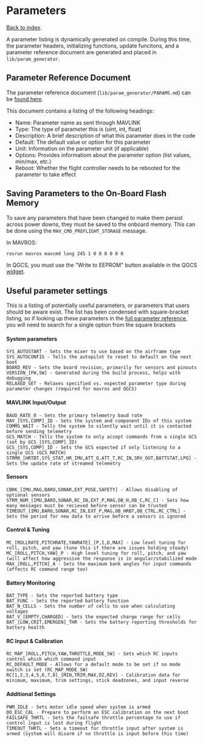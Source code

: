 # Parameters
[Back to index](README.md).

A parameter listing is dynamically generated on compile. During this time, the parameter headers, initializing functions, update funcitons, and a parameter reference document are generated and placed in `lib/param_generator`.

## Parameter Reference Document
The parameter reference document (`lib/param_generator/PARAMS.md`) can be [found here](/lib/param_generator/PARAMS.md).

This document contains a listing of the following headings:
- Name: Parameter name as sent through MAVLINK
- Type: The type of parameter this is (uint, int, float)
- Description: A brief description of what this parameter does in the code
- Default: The default value or option for this parameter
- Unit: Information on the parameter unit (if applicable)
- Options: Provides informatiom about the parameter option (list values, min/max, etc.)
- Reboot: Whether the flight controller needs to be rebooted for the parameter to take effect

## Saving Parameters to the On-Board Flash Memory
To save any parameters that have been changed to make them persist across power downs, they must be saved to the onboard memory. This can be done using the `MAV_CMD_PREFLIGHT_STORAGE` message.

In MAVROS:
```sh
rosrun mavros mavcmd long 245 1 0 0 0 0 0 0
```

In QGCS, you must use the "Write to EEPROM" button available in the QGCS [widget](https://github.com/qutas/robin/blob/master/lib/qgroundcontrol_plugins/RobinCommandPanel.qml).

## Useful parameter settings
This is a listing of potentially useful parameters, or parameters that users should be aware exist. The list has been condensed with square-bracket listing, so if looking up these parameters in the [full parameter reference](/lib/param_generator/PARAMS.md), you will need to search for a single option from the square brackets

#### System parameters
```
SYS_AUTOSTART - Sets the mixer to use based on the airframe type
SYS_AUTOCONFIG - Tells the autopilot to reset to default on the next boot
BOARD_REV - Sets the board revision, primarily for sensors and pinouts
VERSION_[FW,SW] - Generated during the build process, helps with debugging
RELAXED_SET - Relaxes specified vs. expected parameter type during parameter changes (required for mavros and QGCS)
```

#### MAVLINK Input/Output
```
BAUD_RATE_0 - Sets the primary telemetry baud rate
MAV_[SYS,COMP]_ID - Sets the system and component IDs of this system
COMMS_WAIT - Tells the system to silently wait until it is contacted before sending telemetry
GCS_MATCH - Tells the system to only accept commands from a single GCS (set by GCS_[SYS,COMP]_ID)
GCS_[SYS,COMP]_ID - Sets the GCS expected if only listening to a single GCS (GCS_MATCH)
STRM0_[HRTBT,SYS_STAT,HR_IMU,ATT_Q,ATT_T,RC_IN,SRV_OUT,BATTSTAT,LPQ] - Sets the update rate of streamed telemetry
```

#### Sensors
```
CBRK_[IMU,MAG,BARO,SONAR,EXT_POSE,SAFETY] - Allows disabling of optional sensors
STRM_NUM_[IMU,BARO,SONAR,RC_IN,EXT_P,MAG,OB_H,OB_C,RC_C] - Sets how many messages must be recieved before sensor can be trusted
TIMEOUT_[IMU,BARO,SONAR,RC_IN,EXT_P,MAG,OB_HRBT,OB_CTRL,RC_CTRL] - Sets the period for new data to arrive before a sensors is ignored
```

#### Control & Tuning
```
MC_[ROLLRATE,PITCHRATE,YAWRATE]_[P,I,D,MAX] - Low level tuning for roll, pitch, and yaw (tune this if there are issues holding steady)
MC_[ROLL,PITCH,YAW]_P - High level tuning for roll, pitch, and yaw (will affect how aggressive the response is in angular/stabilized mode
MAX_[ROLL,PITCH]_A - Sets the maximum bank angles for input commands (affects RC command range too)
```

#### Battery Monitoring
```
BAT_TYPE - Sets the reported battery type
BAT_FUNC - Sets the reported battery function
BAT_N_CELLS - Sets the number of cells to use when calculating voltages
BAT_V_[EMPTY,CHARGED] - Sets the expected charge range for cells
BAT_[LOW,CRIT,EMERGEN]_THR - Sets the battery reporting thresholds for battery health
```

#### RC Input & Calibration
```
RC_MAP_[ROLL,PITCH,YAW,THROTTLE,MODE_SW] - Sets which RC inputs control which which command input
RC_DEFAULT_MODE - Allows for a default mode to be set if no mode switch is set (RC_MAP_MODE_SW)
RC[1,2,3,4,5,6,7,8]_[MIN,TRIM,MAX,DZ,REV] - Calibration data for minimum, maximum, trim settings, stick deadzones, and input reverse
```

#### Additional Settings
```
PWM_IDLE - Sets motor idle speed when system is armed
DO_ESC_CAL - Prepare to perform an ESC calibration on the next boot
FAILSAFE_THRTL - Sets the failsafe throttle percentage to use if control input is lost during flight
TIMEOUT_THRTL - Sets a timeout for throttle input after system is armed (system will disarm if no throttle is input before this time)
```
